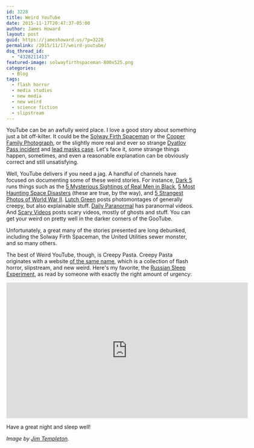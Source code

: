 ```yaml
---
id: 3228
title: Weird YouTube
date: 2015-11-17T20:47:37-05:00
author: James Howard
layout: post
guid: https://jameshoward.us/?p=3228
permalink: /2015/11/17/weird-youtube/
dsq_thread_id:
  - "4328211413"
featured-image: solwayfirthspaceman-800x525.png
categories:
  - Blog
tags:
  - flash horror
  - media studies
  - new media
  - new weird
  - science fiction
  - slipstream
---
```

YouTube can be an awfully weird place.  I love a good story about something just a bit off-kilter.  It could be the [Solway Firth Spaceman](https://en.wikipedia.org/wiki/Solway_Firth_Spaceman) or the [Cooper Family Photograph](http://hoaxes.org/weblog/comments/falling_body_photo), or the slightly more real and ever so strange [Dyatlov Pass incident](https://en.wikipedia.org/wiki/Dyatlov_Pass_incident) and [lead masks case](https://skeptoid.com/episodes/4398).  Let's face it, some strange things happen, sometimes, and even a reasonable explanation can be obviously correct and still unsatisfying.  

Well, YouTube delivers if you need a jag.  A handful of channels have focused on documenting some of these weird stories.  For instance, [Dark 5](https://www.youtube.com/channel/UCRQebyNJm9YRyO5h0eWEVhw) runs things such as the [5 Mysterious Sightings of Real Men in Black](https://www.youtube.com/watch?v=1WX7tm5jG8M), [5 Most Haunting Space Disasters](https://www.youtube.com/watch?v=dmlM9zBadX8) (these are true, by the way), and [5 Strangest Photos of World War II](https://www.youtube.com/watch?v=ofI7D2Faivw).  [Lutch Green](https://www.youtube.com/channel/UCUdTV6ABEbvUxVzIwFg4RKw/feed) posts photomontages of generally creepy, but also explainable stuff.  [Daily Paranormal](https://www.youtube.com/channel/UClFRO9n9vnDP0IUkJYC_Luw) has paranormal videos.  And [Scary Videos](https://www.youtube.com/channel/UCpYCDpLxS2hUEmxeYgtc1wA) posts scary videos, mostly of ghosts and stuff.  You can get your weird on pretty well in the darker corners of the GooTube.

Unfortunately, a great many of the stories presented are long debunked, including the Solway Firth Spaceman, the United Utilities sewer monster, and so many others.  

The best of Weird YouTube, though, is Creepy Pasta.  Creepy Pasta originates with a website [of the same name](http://www.creepypasta.com/), which is a collection of flash horror, slipstream, and new weird.  Here's my favorite, the [Russian Sleep Experiment](http://creepypasta.wikia.com/wiki/The_Russian_Sleep_Experiment), as read by someone with exactly the right amount of urgency:

<iframe width="640" height="360" src="https://www.youtube-nocookie.com/embed/MEwbfnCpKA4?showinfo=0" frameborder="0" allowfullscreen></iframe>

Have a great night and sleep well!

_Image by [Jim Templeton](https://en.wikipedia.org/wiki/Solway_Firth_Spaceman)._
